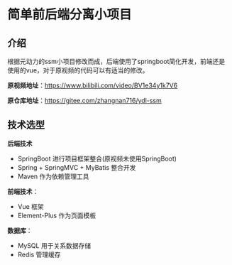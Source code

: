 # 简单前后端分离小项目

## 介绍
根据元动力的ssm小项目修改而成，后端使用了springboot简化开发，前端还是使用的vue，对于原视频的代码可以有适当的修改。

**原视频地址**：https://www.bilibili.com/video/BV1e34y1k7V6

**原仓库地址**：https://gitee.com/zhangnan716/ydl-ssm



## 技术选型

**后端技术**

- SpringBoot 进行项目框架整合(原视频未使用SpringBoot)
- Spring + SpringMVC + MyBatis 整合开发
- Maven 作为依赖管理工具

**前端技术**：

- Vue 框架
- Element-Plus 作为页面模板

**数据库**：

- MySQL 用于关系数据存储
- Redis 管理缓存
